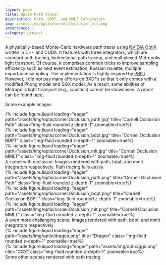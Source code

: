 ```yaml
---
layout: page
title: OptiX Path Tracer
description: Path, BDPT, and MMLT Integrators
img: assets/img/optix/cornellOcclusion_mlt.png
importance: 1
category: project
---
```


A physically-based Monte-Carlo hardware path tracer using <a href="https://developer.nvidia.com/rtx/ray-tracing/optix">NVIDIA OptiX</a> written in C++ and CUDA. It features with three integrators, which are standard path tracing, bidirectional path tracing, and multiplexed Metropolis light transport. Of course, it comprises common tricks to improve sampling efficiency such as next event estimation, Russian roulette, multiple importance sampling. The implementation is highly inspired by <a href="https://pbr-book.org/">PBRT</a>. However, I did not pay many efforts on BXDFs so that it only comes with a modified Phong model and GGX model. As a result, some abilities of Metropolis light transport (e.g., caustics) cannot be showcased. A report can be found <a href="/assets/pdf/optix.pdf">here</a>.

Some example images:
<div class="row">
    <div class="col-sm mt-3 mt-md-0">
        {% include figure.liquid loading="eager" path="assets/img/optix/cornellOcclusion_path.jpg" title="Cornell Occlusion Path" class="img-fluid rounded z-depth-1" zoomable=true%}
    </div>
    <div class="col-sm mt-3 mt-md-0">
        {% include figure.liquid loading="eager" path="assets/img/optix/cornellOcclusion_bdpt.jpg" title="Cornell Occlusion BDPT" class="img-fluid rounded z-depth-1" zoomable=true%}
    </div>
    <div class="col-sm mt-3 mt-md-0">
        {% include figure.liquid loading="eager" path="assets/img/optix/cornellOcclusion_mlt.jpg" title="Cornell Occlusion MMLT"  class="img-fluid rounded z-depth-1" zoomable=true%}
    </div>
</div>
<div class="caption">
    A scene with occlusion. Images rendered with path, bdpt, and mmlt integrators respectively. Path tracing fails easily.
</div>

<div class="row">
    <div class="col-sm mt-3 mt-md-0">
        {% include figure.liquid loading="eager" path="assets/img/optix/cornellOcclusion_path.png" title="Cornell Occlusion Path" class="img-fluid rounded z-depth-1" zoomable=true%}
    </div>
    <div class="col-sm mt-3 mt-md-0">
        {% include figure.liquid loading="eager" path="assets/img/optix/cornellOcclusion_bdpt.png" title="Cornell Occlusion BDPT" class="img-fluid rounded z-depth-1" zoomable=true%}
    </div>
    <div class="col-sm mt-3 mt-md-0">
        {% include figure.liquid loading="eager" path="assets/img/optix/cornellOcclusion_mlt.png" title="Cornell Occlusion MMLT"  class="img-fluid rounded z-depth-1" zoomable=true%}
    </div>
</div>
<div class="caption">
    A even more challenging scene. Images rendered with path, bdpt, and mmlt integrators respectively. 
</div>

<div class="container">
    <div class="row-sm mt-3 mt-md-0">
        {% include figure.liquid loading="eager" path="assets/img/optix/dragon.png" title="Dragon" class="img-fluid rounded z-depth-1" zoomable=true%}
    </div>
    <div class="row-sm mt-3 mt-md-0">
        {% include figure.liquid loading="eager" path="assets/img/optix/ggx.png" title="GGX" class="img-fluid rounded z-depth-1" zoomable=true%}
    </div>
</div>
<div class="caption">
    Some other scenes rendered with path tracing.
</div>